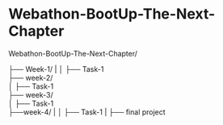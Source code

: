
# Webathon-BootUp-The-Next-Chapter


Webathon-BootUp-The-Next-Chapter/


├── Week-1/
|
│   ├── Task-1    
├── week-2/  
│   ├── Task-1    
├── week-3/    
│   ├── Task-1  
├──week-4/
|
│  ├── Task-1
|
├── final project 